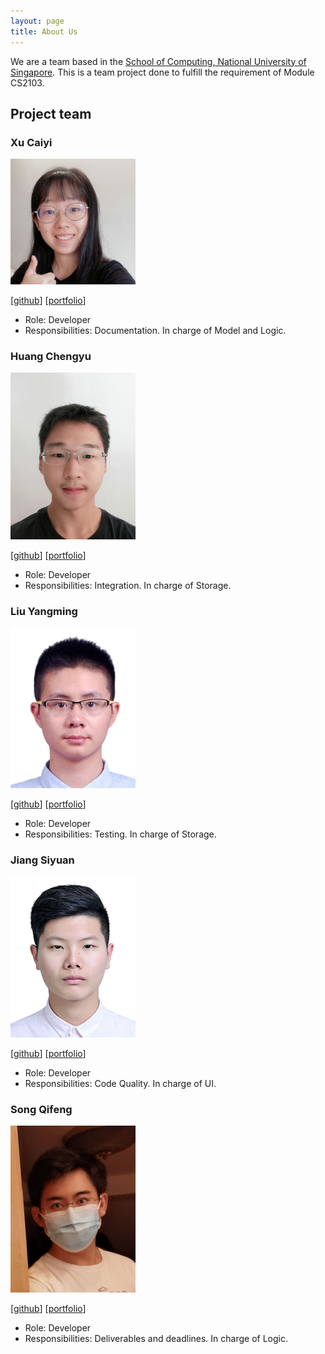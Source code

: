 ```yaml
---
layout: page
title: About Us
---
```


We are a team based in the [School of Computing, National University of Singapore](http://www.comp.nus.edu.sg).
This is a team project done to fulfill the requirement of Module CS2103.

## Project team

### Xu Caiyi

<img src="images/caiyi34777.png" width="200px">

[[github](https://github.com/Caiyi34777)]
[[portfolio](team/caiyi34777.md)]

* Role: Developer
* Responsibilities: Documentation. In charge of Model and Logic.

### Huang Chengyu

<img src="images/hcy123902.png" width="200px">

[[github](http://github.com/HCY123902)] 
[[portfolio](team/hcy123902.md)]

* Role: Developer
* Responsibilities: Integration. In charge of Storage.

### Liu Yangming

<img src="images/richardcom.png" width="200px">

[[github](http://github.com/richardcom)]
[[portfolio](team/richardcom.md)]

* Role: Developer
* Responsibilities: Testing. In charge of Storage.


### Jiang Siyuan

<img src="images/stefan-jiang.png" width="200px">

[[github](http://github.com/Stefan-Jiang)]
[[portfolio](team/stefan-jiang.md)]

* Role: Developer
* Responsibilities: Code Quality. In charge of UI.


### Song Qifeng

<img src="images/davidsqf.png" width="200px">

[[github](http://github.com/davidsqf)] [[portfolio](team/davidsqf.md)]

* Role: Developer
* Responsibilities: Deliverables and deadlines. In charge of Logic.

